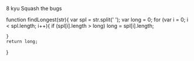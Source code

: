 8 kyu
Squash the bugs

function findLongest(str){
  var spl = str.split(' ');
  var long = 0;
  for (var i = 0; i < spl.length; i++){
    if (spl[i].length > long) 
      long = spl[i].length;
  
    }
    return long;
}
